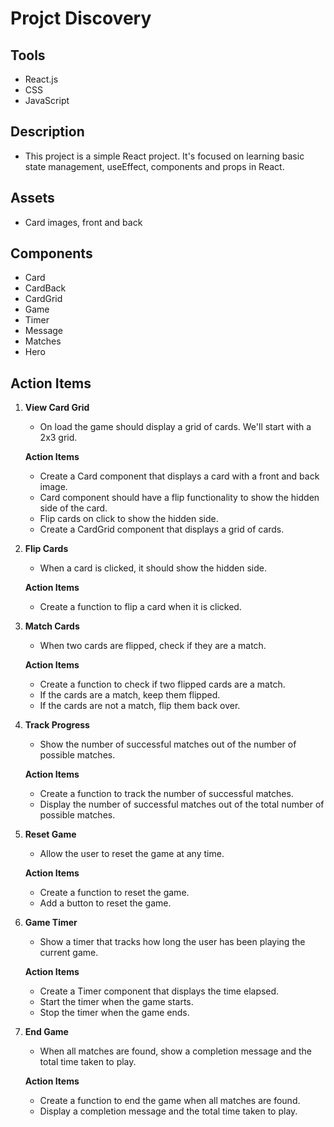 # Projct Discovery

## Tools

- React.js
- CSS
- JavaScript

## Description

- This project is a simple React project. It's focused on learning basic state management, useEffect, components and props in React.

## Assets

- Card images, front and back

## Components

- Card
- CardBack
- CardGrid
- Game
- Timer
- Message
- Matches
- Hero

## Action Items

1. **View Card Grid**

   - On load the game should display a grid of cards. We'll start with a 2x3 grid.

   **Action Items**

   - Create a Card component that displays a card with a front and back image.
   - Card component should have a flip functionality to show the hidden side of the card.
   - Flip cards on click to show the hidden side.
   - Create a CardGrid component that displays a grid of cards.

2. **Flip Cards**

   - When a card is clicked, it should show the hidden side.

   **Action Items**

   - Create a function to flip a card when it is clicked.
   

3. **Match Cards**

   - When two cards are flipped, check if they are a match.

   **Action Items**

   - Create a function to check if two flipped cards are a match.
   - If the cards are a match, keep them flipped.
   - If the cards are not a match, flip them back over.

4. **Track Progress**

   - Show the number of successful matches out of the number of possible matches.

   **Action Items**

   - Create a function to track the number of successful matches.
   - Display the number of successful matches out of the total number of possible matches.

5. **Reset Game**

   - Allow the user to reset the game at any time.

   **Action Items**

   - Create a function to reset the game.
   - Add a button to reset the game.

6. **Game Timer**

   - Show a timer that tracks how long the user has been playing the current game.

   **Action Items**

   - Create a Timer component that displays the time elapsed.
   - Start the timer when the game starts.
   - Stop the timer when the game ends.

7. **End Game**

   - When all matches are found, show a completion message and the total time taken to play.

   **Action Items**

   - Create a function to end the game when all matches are found.
   - Display a completion message and the total time taken to play.
